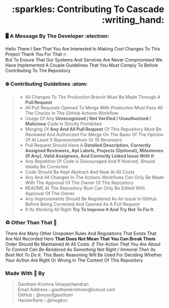 <h1 align="right">:sparkles: Contributing To Cascade :writing_hand:</h1>

### :desktop_computer: A Message By The Developer :electron:

Hello There I See That You Are Interested In Making Cool Changes To This Project Thank You For That :fire:<br>
But To Ensure That Our Systems And Services Are Never _Compromised_ We Have Implemented A Couple Guidelines That You Must Comply To Before Contributing To The Repository

### :snowflake: Contributing Guidelines :atom:
> * All Changes To The Production Branch Must Be Made Through A **Pull Request**
> * All Pull Requests Opened To Merge With _Production_ Must Pass All The Checks In The GitHub Actions Workflow
> * Usage Of Any **Unrecognized / Not Verified / Unauthorized / Malicious** Code Is Strictly Prohibited
> * Merging Of **Any And All Pull Request** Of This Repository Must Be Reviewed And Authorized For Merge On The Basis Of The Opinion Of At Least _5 Representatives_ Or _10 Reviewers_
> * Pull Request Should Have A **Detailed Description, Correctly Assigned Reviewers, Apt Labels, Projects (Optional), Milestones (If Any), Valid Assignees, And Correctly Linked Issue _With It_**
> * Any Repetition Of Code Is Discouraged And If Noticed, Should Ideally Be Corrected
> * Code Should Be Kept Abstract And Neat At All Costs
> * Any And All Changes In The Actions Workflows Can Only Be Made With The Approval Of The Owner Of The Repository
> * README At The Repository Root Can Only Be Edited With Approval Of The Owner
> * Any Improvements Should Be Registered As An Issue In GitHub Before Being Corrected And Opened As A Pull Request
> * If Its Working All Right **Try To Improve It And Try Not To Fix It**

### :recycle: Other Than That :japanese_castle:

There Are Many Other Unspoken Rules And Regulations That Exists That Are Not Recorded Here **That Does Not Mean That You Can Break Them** Order Should Be Maintained At All Costs. _If The Action That You Are About To Commit Can Be Rendered As Something Not Right / Immoral Then Its Best Not To Do It_. This Basic Reasoning Will Be Used For Deciding Whether Your Action Are Right Or Wrong In The Context Of This Repository

### Made With :gift_heart: By

> Gautham Krishna Vinayachandran <br>
> Email Address **:** _gauthamkrishnav@icloud.com_ <br>
> GitHub **:** _@myselfgautham_ <br>
> HackerRank **:** _@megkvc_
